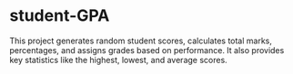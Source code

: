 # student-GPA
This project generates random student scores, calculates total marks, percentages, and assigns grades based on performance. It also provides key statistics like the highest, lowest, and average scores.
